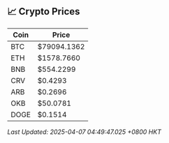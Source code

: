 ## 📈 Crypto Prices

| Coin | Price |
| ---- | ----- |
| BTC | $79094.1362 |
| ETH | $1578.7660 |
| BNB | $554.2299 |
| CRV | $0.4293 |
| ARB | $0.2696 |
| OKB | $50.0781 |
| DOGE | $0.1514 |

_Last Updated: 2025-04-07 04:49:47.025 +0800 HKT_